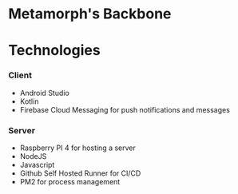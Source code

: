 # Metamorph's Backbone

# Technologies
### Client
* Android Studio
* Kotlin
* Firebase Cloud Messaging for push notifications and messages

### Server
* Raspberry PI 4 for hosting a server
* NodeJS
* Javascript
* Github Self Hosted Runner for CI/CD
* PM2 for process management

